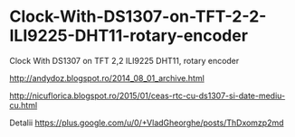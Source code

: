 # Clock-With-DS1307-on-TFT-2-2-ILI9225-DHT11-rotary-encoder
Clock With DS1307 on TFT 2,2 ILI9225 DHT11, rotary encoder

http://andydoz.blogspot.ro/2014_08_01_archive.html 

http://nicuflorica.blogspot.ro/2015/01/ceas-rtc-cu-ds1307-si-date-mediu-cu.html

Detalii https://plus.google.com/u/0/+VladGheorghe/posts/ThDxomzp2md


